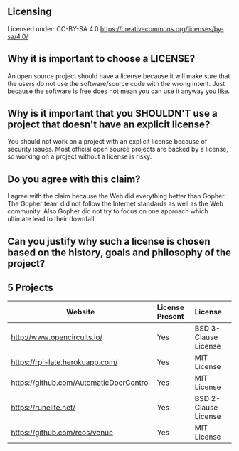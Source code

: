 ## Licensing
Licensed under: CC-BY-SA 4.0 https://creativecommons.org/licenses/by-sa/4.0/

## Why it is important to choose a LICENSE?
An open source project should have a license because it will make sure that the users do not use the software/source code with the wrong intent. Just because the software is free does not mean you can use it anyway you like.

## Why is it important that you SHOULDN'T use a project that doesn't have an explicit license?
You should not work on a project with an explicit license because of security issues. Most official open source projects
are backed by a license, so working on a project without a license is risky.

## Do you agree with this claim? 
I agree with the claim because the Web did everything better than Gopher. The Gopher team did not follow the Internet standards as well as the Web community. Also Gopher did not try to focus on one approach which ultimate lead to their downfall.

## Can you justify why such a license is chosen based on the history, goals and philosophy of the project?



## 5 Projects
Website | License Present | License
---------|:----------|:-------
http://www.opencircuits.io/ | Yes | BSD 3-Clause License
https://rpi-late.herokuapp.com/| Yes | MIT License
https://github.com/AutomaticDoorControl | Yes | MIT License
https://runelite.net/ | Yes | BSD 2-Clause License
https://github.com/rcos/venue | Yes | MIT License


